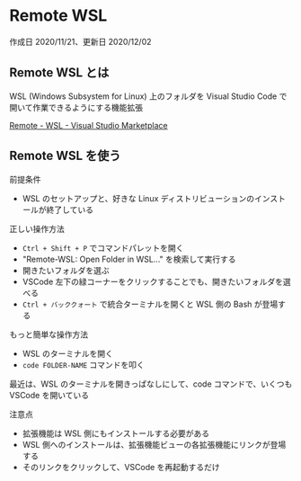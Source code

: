 # Remote WSL

作成日 2020/11/21、更新日 2020/12/02

## Remote WSL とは

WSL (Windows Subsystem for Linux) 上のフォルダを Visual Studio Code で開いて作業できるようにする機能拡張

[Remote \- WSL \- Visual Studio Marketplace](https://marketplace.visualstudio.com/items?itemName=ms-vscode-remote.remote-wsl)

## Remote WSL を使う

前提条件

- WSL のセットアップと、好きな Linux ディストリビューションのインストールが終了している

正しい操作方法

- `Ctrl + Shift + P` でコマンドパレットを開く
- "Remote-WSL: Open Folder in WSL..." を検索して実行する
- 開きたいフォルダを選ぶ
- VSCode 左下の緑コーナーをクリックすることでも、開きたいフォルダを選べる
- `Ctrl + バッククォート` で統合ターミナルを開くと WSL 側の Bash が登場する

もっと簡単な操作方法

- WSL のターミナルを開く
- `code FOLDER-NAME` コマンドを叩く

最近は、WSL のターミナルを開きっぱなしにして、code コマンドで、いくつも VSCode を開いている

注意点

- 拡張機能は WSL 側にもインストールする必要がある
- WSL 側へのインストールは、拡張機能ビューの各拡張機能にリンクが登場する
- そのリンクをクリックして、VSCode を再起動するだけ
